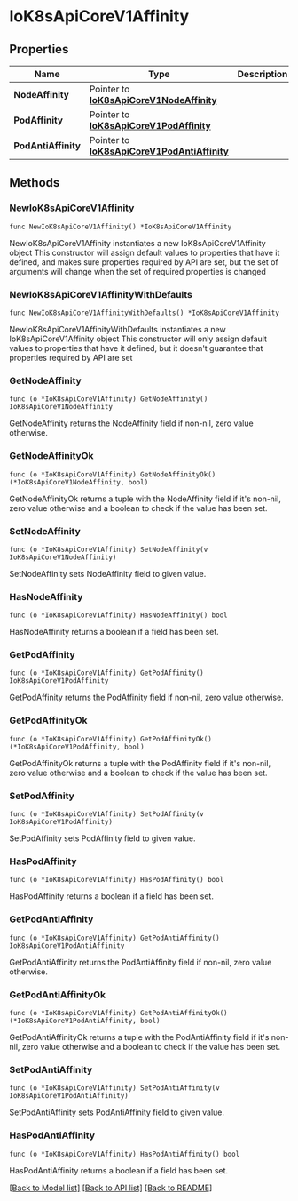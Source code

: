 # IoK8sApiCoreV1Affinity

## Properties

Name | Type | Description | Notes
------------ | ------------- | ------------- | -------------
**NodeAffinity** | Pointer to [**IoK8sApiCoreV1NodeAffinity**](IoK8sApiCoreV1NodeAffinity.md) |  | [optional] 
**PodAffinity** | Pointer to [**IoK8sApiCoreV1PodAffinity**](IoK8sApiCoreV1PodAffinity.md) |  | [optional] 
**PodAntiAffinity** | Pointer to [**IoK8sApiCoreV1PodAntiAffinity**](IoK8sApiCoreV1PodAntiAffinity.md) |  | [optional] 

## Methods

### NewIoK8sApiCoreV1Affinity

`func NewIoK8sApiCoreV1Affinity() *IoK8sApiCoreV1Affinity`

NewIoK8sApiCoreV1Affinity instantiates a new IoK8sApiCoreV1Affinity object
This constructor will assign default values to properties that have it defined,
and makes sure properties required by API are set, but the set of arguments
will change when the set of required properties is changed

### NewIoK8sApiCoreV1AffinityWithDefaults

`func NewIoK8sApiCoreV1AffinityWithDefaults() *IoK8sApiCoreV1Affinity`

NewIoK8sApiCoreV1AffinityWithDefaults instantiates a new IoK8sApiCoreV1Affinity object
This constructor will only assign default values to properties that have it defined,
but it doesn't guarantee that properties required by API are set

### GetNodeAffinity

`func (o *IoK8sApiCoreV1Affinity) GetNodeAffinity() IoK8sApiCoreV1NodeAffinity`

GetNodeAffinity returns the NodeAffinity field if non-nil, zero value otherwise.

### GetNodeAffinityOk

`func (o *IoK8sApiCoreV1Affinity) GetNodeAffinityOk() (*IoK8sApiCoreV1NodeAffinity, bool)`

GetNodeAffinityOk returns a tuple with the NodeAffinity field if it's non-nil, zero value otherwise
and a boolean to check if the value has been set.

### SetNodeAffinity

`func (o *IoK8sApiCoreV1Affinity) SetNodeAffinity(v IoK8sApiCoreV1NodeAffinity)`

SetNodeAffinity sets NodeAffinity field to given value.

### HasNodeAffinity

`func (o *IoK8sApiCoreV1Affinity) HasNodeAffinity() bool`

HasNodeAffinity returns a boolean if a field has been set.

### GetPodAffinity

`func (o *IoK8sApiCoreV1Affinity) GetPodAffinity() IoK8sApiCoreV1PodAffinity`

GetPodAffinity returns the PodAffinity field if non-nil, zero value otherwise.

### GetPodAffinityOk

`func (o *IoK8sApiCoreV1Affinity) GetPodAffinityOk() (*IoK8sApiCoreV1PodAffinity, bool)`

GetPodAffinityOk returns a tuple with the PodAffinity field if it's non-nil, zero value otherwise
and a boolean to check if the value has been set.

### SetPodAffinity

`func (o *IoK8sApiCoreV1Affinity) SetPodAffinity(v IoK8sApiCoreV1PodAffinity)`

SetPodAffinity sets PodAffinity field to given value.

### HasPodAffinity

`func (o *IoK8sApiCoreV1Affinity) HasPodAffinity() bool`

HasPodAffinity returns a boolean if a field has been set.

### GetPodAntiAffinity

`func (o *IoK8sApiCoreV1Affinity) GetPodAntiAffinity() IoK8sApiCoreV1PodAntiAffinity`

GetPodAntiAffinity returns the PodAntiAffinity field if non-nil, zero value otherwise.

### GetPodAntiAffinityOk

`func (o *IoK8sApiCoreV1Affinity) GetPodAntiAffinityOk() (*IoK8sApiCoreV1PodAntiAffinity, bool)`

GetPodAntiAffinityOk returns a tuple with the PodAntiAffinity field if it's non-nil, zero value otherwise
and a boolean to check if the value has been set.

### SetPodAntiAffinity

`func (o *IoK8sApiCoreV1Affinity) SetPodAntiAffinity(v IoK8sApiCoreV1PodAntiAffinity)`

SetPodAntiAffinity sets PodAntiAffinity field to given value.

### HasPodAntiAffinity

`func (o *IoK8sApiCoreV1Affinity) HasPodAntiAffinity() bool`

HasPodAntiAffinity returns a boolean if a field has been set.


[[Back to Model list]](../README.md#documentation-for-models) [[Back to API list]](../README.md#documentation-for-api-endpoints) [[Back to README]](../README.md)


